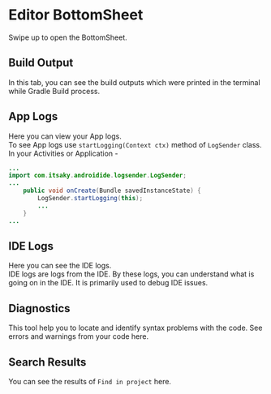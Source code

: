 # Editor BottomSheet
Swipe up to open the BottomSheet.

## Build Output
In this tab, you can see the build outputs which were printed in the terminal while Gradle Build process.

## App Logs
Here you can view your App logs.<br/>
To see App logs use `startLogging(Context ctx)` method of `LogSender` class.<br/>
In your Activities or Application -
```java
...
import com.itsaky.androidide.logsender.LogSender;
...
    public void onCreate(Bundle savedInstanceState) {
        LogSender.startLogging(this);
        ...
    }
...
```

## IDE Logs
Here you can see the IDE logs.<br/>
IDE logs are logs from the IDE. By these logs, you can understand what is going on in the IDE. It is primarily used to debug IDE issues.

## Diagnostics
This tool help you to locate and identify syntax problems with the code. See errors and warnings from your code here.

## Search Results
You can see the results of `Find in project` here.